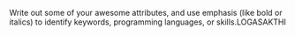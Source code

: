 Write out some of your awesome attributes, and use emphasis (like bold or italics) to identify keywords, programming languages, or skills.LOGASAKTHI
